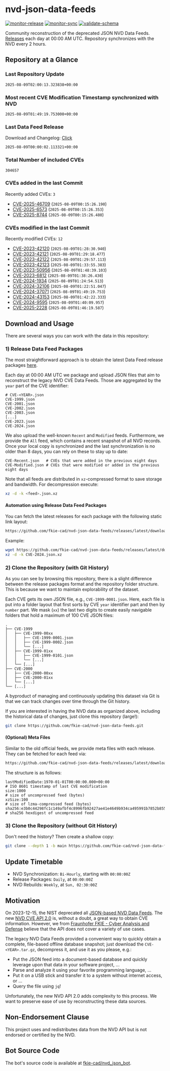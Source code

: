 # nvd-json-data-feeds

[![monitor-release](https://github.com/fkie-cad/nvd-json-data-feeds/actions/workflows/monitor_release.yml/badge.svg)](https://github.com/fkie-cad/nvd-json-data-feeds/actions/workflows/monitor_release.yml)
[![monitor-sync](https://github.com/fkie-cad/nvd-json-data-feeds/actions/workflows/monitor_sync.yml/badge.svg)](https://github.com/fkie-cad/nvd-json-data-feeds/actions/workflows/monitor_sync.yml)
[![validate-schema](https://github.com/fkie-cad/nvd-json-data-feeds/actions/workflows/validate_schema.yml/badge.svg)](https://github.com/fkie-cad/nvd-json-data-feeds/actions/workflows/validate_schema.yml)

Community reconstruction of the deprecated JSON NVD Data Feeds.
[Releases](https://github.com/fkie-cad/nvd-json-data-feeds/releases/latest) each day at 00:00 AM UTC.
Repository synchronizes with the NVD every 2 hours.

## Repository at a Glance

### Last Repository Update

```plain
2025-08-09T02:00:13.323838+00:00
```

### Most recent CVE Modification Timestamp synchronized with NVD

```plain
2025-08-09T01:49:19.753000+00:00
```

### Last Data Feed Release

Download and Changelog: [Click](https://github.com/fkie-cad/nvd-json-data-feeds/releases/latest)

```plain
2025-08-09T00:00:02.113321+00:00
```

### Total Number of included CVEs

```plain
304657
```

### CVEs added in the last Commit

Recently added CVEs: `3`

- [CVE-2025-46709](CVE-2025/CVE-2025-467xx/CVE-2025-46709.json) (`2025-08-09T00:15:26.190`)
- [CVE-2025-6573](CVE-2025/CVE-2025-65xx/CVE-2025-6573.json) (`2025-08-09T00:15:26.353`)
- [CVE-2025-8744](CVE-2025/CVE-2025-87xx/CVE-2025-8744.json) (`2025-08-09T00:15:26.480`)


### CVEs modified in the last Commit

Recently modified CVEs: `12`

- [CVE-2023-42120](CVE-2023/CVE-2023-421xx/CVE-2023-42120.json) (`2025-08-09T01:28:30.940`)
- [CVE-2023-42121](CVE-2023/CVE-2023-421xx/CVE-2023-42121.json) (`2025-08-09T01:29:18.477`)
- [CVE-2023-42122](CVE-2023/CVE-2023-421xx/CVE-2023-42122.json) (`2025-08-09T01:29:57.113`)
- [CVE-2023-42123](CVE-2023/CVE-2023-421xx/CVE-2023-42123.json) (`2025-08-09T01:33:55.383`)
- [CVE-2023-50956](CVE-2023/CVE-2023-509xx/CVE-2023-50956.json) (`2025-08-09T01:48:39.103`)
- [CVE-2023-6812](CVE-2023/CVE-2023-68xx/CVE-2023-6812.json) (`2025-08-09T01:38:26.430`)
- [CVE-2024-1934](CVE-2024/CVE-2024-19xx/CVE-2024-1934.json) (`2025-08-09T01:24:54.513`)
- [CVE-2024-32106](CVE-2024/CVE-2024-321xx/CVE-2024-32106.json) (`2025-08-09T01:22:51.047`)
- [CVE-2024-37071](CVE-2024/CVE-2024-370xx/CVE-2024-37071.json) (`2025-08-09T01:49:19.753`)
- [CVE-2024-43153](CVE-2024/CVE-2024-431xx/CVE-2024-43153.json) (`2025-08-09T01:42:22.333`)
- [CVE-2024-9595](CVE-2024/CVE-2024-95xx/CVE-2024-9595.json) (`2025-08-09T01:40:09.957`)
- [CVE-2025-2228](CVE-2025/CVE-2025-22xx/CVE-2025-2228.json) (`2025-08-09T01:46:19.587`)


## Download and Usage

There are several ways you can work with the data in this repository:

### 1) Release Data Feed Packages

The most straightforward approach is to obtain the latest Data Feed release packages [here](https://github.com/fkie-cad/nvd-json-data-feeds/releases/latest).

Each day at 00:00 AM UTC we package and upload JSON files that aim to reconstruct the legacy NVD CVE Data Feeds.
Those are aggregated by the `year` part of the CVE identifier:

```
# CVE-<YEAR>.json
CVE-1999.json
CVE-2001.json
CVE-2002.json
CVE-2003.json
[...]
CVE-2023.json
CVE-2024.json
```

We also upload the well-known `Recent` and `Modified` feeds.
Furthermore, we provide the `All` feed, which contains a recent snapshot of all NVD records.
Once your local copy is synchronized and the last synchronization is no older than 8 days, you can rely on these to stay up to date:

```plain
CVE-Recent.json   # CVEs that were added in the previous eight days
CVE-Modified.json # CVEs that were modified or added in the previous eight days
```

Note that all feeds are distributed in `xz`-compressed format to save storage and bandwidth.
For decompression execute:

```sh
xz -d -k <feed>.json.xz
```

#### Automation using Release Data Feed Packages

You can fetch the latest releases for each package with the following static link layout:

```sh
https://github.com/fkie-cad/nvd-json-data-feeds/releases/latest/download/CVE-<YEAR>.json.xz
```

Example:

```sh
wget https://github.com/fkie-cad/nvd-json-data-feeds/releases/latest/download/CVE-2024.json.xz
xz -d -k CVE-2024.json.xz
```

### 2) Clone the Repository (with Git History)

As you can see by browsing this repository, there is a slight difference between the release packages format and the repository folder structure.
This is because we want to maintain explorability of the dataset.

Each CVE gets its own JSON file, e.g., `CVE-1999-0001.json`.
Here, each file is put into a folder layout that first sorts by CVE `year` identifier part and then by `number` part.
We mask (`xx`) the last two digits to create easily navigable folders that hold a maximum of 100 CVE JSON files:

```plain
.
├── CVE-1999
│   ├── CVE-1999-00xx
│   │   ├── CVE-1999-0001.json
│   │   ├── CVE-1999-0002.json
│   │   └── [...]
│   ├── CVE-1999-01xx
│   │   ├── CVE-1999-0101.json
│   │   └── [...]
│   └── [...]
├── CVE-2000
│   ├── CVE-2000-00xx
│   ├── CVE-2000-01xx
│   └── [...]
└── [...]
```

A byproduct of managing and continuously updating this dataset via Git is that we can track changes over time through the Git history.

If you are interested in having the NVD data as organized above, including the historical data of changes, just clone this repository (large!):

```sh
git clone https://github.com/fkie-cad/nvd-json-data-feeds.git
```

#### (Optional) Meta Files

Similar to the old official feeds, we provide meta files with each release. They can be fetched for each feed via:

```sh
https://github.com/fkie-cad/nvd-json-data-feeds/releases/latest/download/CVE-<YEAR>.meta
```

The structure is as follows:

```plain
lastModifiedDate:1970-01-01T00:00:00.000+00:00                          # ISO 8601 timestamp of last CVE modification
size:1000                                                               # size of uncompressed feed (bytes)
xzSize:100                                                              # size of lzma-compressed feed (bytes)
sha256:e3b0c44298fc1c149afbf4c8996fb92427ae41e4649b934ca495991b7852b855 # sha256 hexdigest of uncompressed feed
```

### 3) Clone the Repository (without Git History)

Don't need the history? Then create a shallow copy:

```sh
git clone --depth 1 -b main https://github.com/fkie-cad/nvd-json-data-feeds.git
```


## Update Timetable

* NVD Synchronization: `Bi-Hourly`, starting with `00:00:00Z`
* Release Packages: `Daily`, at `00:00:00Z`
* NVD Rebuilds: `Weekly`, at `Sun, 02:30:00Z`


## Motivation

On 2023-12-15, the NIST deprecated all [JSON-based NVD Data Feeds](https://nvd.nist.gov/vuln/data-feeds#divRetirementBanner-1).
The new [NVD CVE API 2.0](https://nvd.nist.gov/developers/vulnerabilities) is, without a doubt, a great way to obtain CVE information.
However, we from [Fraunhofer FKIE - Cyber Analysis and Defense](https://www.fkie.fraunhofer.de/en/departments/cad.html) believe that the API does not cover a variety of use cases.

The legacy NVD Data Feeds provided a convenient way to quickly obtain a complete, file-based offline database snapshot; just download the `CVE-<YEAR>.tar.gz`, decompress it, and use it as you please, e.g.:

- Put the JSON feed into a document-based database and quickly leverage upon that data in your software project, ...
- Parse and analyze it using your favorite programming language, ...
- Put it on a USB stick and transfer it to a system without internet access, or ...
- Query the file using `jq`!

Unfortunately, the new NVD API 2.0 adds complexity to this process.
We want to preserve ease of use by reconstructing these data sources.

## Non-Endorsement Clause

This project uses and redistributes data from the NVD API but is not endorsed or certified by the NVD.

## Bot Source Code

The bot's source code is available at [fkie-cad/nvd\_json\_bot](https://github.com/fkie-cad/nvd_json_bot).